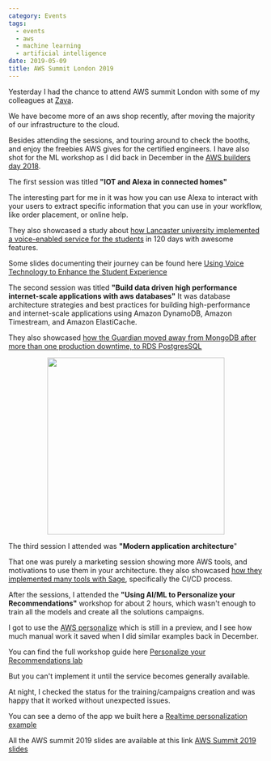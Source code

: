 ```yaml
---
category: Events
tags:
  - events
  - aws
  - machine learning
  - artificial intelligence
date: 2019-05-09
title: AWS Summit London 2019
---
```

<span dir=rtl><social-share :networks="['email', 'facebook', 'twitter', 'linkedin']" /></span>
Yesterday I had the chance to attend AWS summit London with some of my colleagues at [Zava](https://www.zavamed.com).
<!-- more -->

We have become more of an aws shop recently, after moving the majority of our infrastructure to the cloud.



Besides attending the sessions, and touring around to check the booths, and enjoy the freebies AWS gives for the certified engineers. 
I have also shot for the ML workshop as I did back in December in the [AWS builders day 2018](https://www.php-architect.com/2018/12/12/aws-builders-day-2018/).





The first session was titled **"IOT and Alexa in connected homes"**

The interesting part for me in it was how you can use Alexa to interact with your users to extract specific information that you can use in your workflow, 
like order placement, or online help.

They also showcased a study about [how Lancaster university implemented a voice-enabled service for the students](https://aws.amazon.com/blogs/publicsector/lancaster-university-powers-its-online-services-with-alexa/) in 120 days with awesome features.

Some slides documenting their journey can be found here [Using Voice Technology to Enhance the Student Experience](https://www.slideshare.net/AmazonWebServices/using-voice-technology-to-enhance-the-student-experience)


The second session was titled **"Build data driven high performance internet-scale applications with aws databases"**
It was database architecture strategies and best practices for building high-performance and internet-scale applications using Amazon DynamoDB, Amazon Timestream, 
and Amazon ElastiCache.

They also showcased [how the Guardian moved away from MongoDB after more than one production downtime, to RDS PostgresSQL](https://www.theguardian.com/info/2018/nov/30/bye-bye-mongo-hello-postgres)




<div style="text-align: center;"><img src="/assets/img/aws-summit-london-2019/IMG_8118.jpg" width=350></div>


The third session I attended was **"Modern application architecture**"

That one was purely a marketing session showing more AWS tools, and motivations to use them in your architecture. they also showcased <a rel="noreferrer noopener" aria-label="how they implemented many tools with Sage (opens in a new tab)" href="https://aws.amazon.com/solutions/case-studies/sage-software/" target="_blank">how they implemented many tools with Sage</a>, specifically the CI/CD process.



After the sessions, I attended the **"Using AI/ML to Personalize your Recommendations"** workshop for about 2 hours, which wasn't enough to train all the models and create all the solutions campaigns.

I got to use the [AWS personalize](https://aws.amazon.com/personalize/) which is still in a preview, and I see how much manual work it saved when I did similar examples back in December.

You can find the full workshop guide here [Personalize your Recommendations lab](https://github.com/drandrewkane/AI_ML_Workshops/tree/master/lab-6-Personalize_your_Recommendations)

But you can't implement it until the service becomes generally available.

At night, I checked the status for the training/campaigns creation and was happy that it worked without unexpected issues.

You can see a demo of the app we built here a [Realtime personalization example](https://www.personalisevideorecs.info/recommend/)

All the AWS summit 2019 slides are available at this link [AWS Summit 2019 slides](https://www.slideshare.net/AmazonWebServices/tagged/awsscsummit2019)
